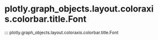 # plotly.graph_objects.layout.coloraxis.colorbar.title.Font

::: plotly.graph_objects.layout.coloraxis.colorbar.title.Font
